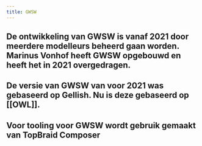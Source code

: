 ```yaml
---
title: GWSW
---
```


## De ontwikkeling van GWSW is vanaf 2021 door meerdere modelleurs beheerd gaan worden. Marinus Vonhof heeft GWSW opgebouwd en heeft het in 2021 overgedragen.
## De versie van GWSW van voor 2021 was gebaseerd op Gellish. Nu is deze gebaseerd op [[OWL]].
## Voor tooling voor GWSW wordt gebruik gemaakt van TopBraid Composer
